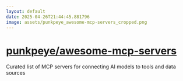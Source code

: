 ```yaml
---
layout: default
date: 2025-04-26T21:44:45.881796
image: assets/punkpeye_awesome-mcp-servers_cropped.png
---
```


# [punkpeye/awesome-mcp-servers](https://github.com/punkpeye/awesome-mcp-servers)

Curated list of MCP servers for connecting AI models to tools and data sources
